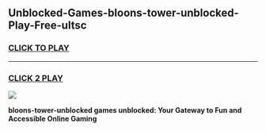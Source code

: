 
## Unblocked-Games-bloons-tower-unblocked-Play-Free-ultsc
<h3>
<a href="https://premium76.site?title=bloons-tower-unblocked&ref=21A">CLICK TO PLAY</a></h3>
<hr>

<h3>
<a href="https://premium76.site?title=bloons-tower-unblocked&ref=21A">CLICK 2 PLAY</a>
  
</h3>

<a href="https://premium76.site?title=bloons-tower-unblocked&ref=21A"><img src="https://clearcache.store/games.png"></a>


**bloons-tower-unblocked games unblocked: Your Gateway to Fun and Accessible Online Gaming**
